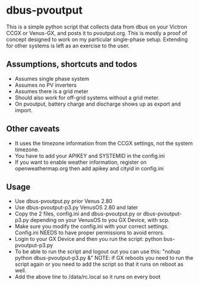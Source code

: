 # dbus-pvoutput

This is a simple python script that collects data from dbus on your Victron
CCGX or Venus-GX, and posts it to pvoutput.org. This is mostly a proof of 
concept designed to work on my particular single-phase setup. Extending for 
other systems is left as an exercise to the user.

## Assumptions, shortcuts and todos

* Assumes single phase system
* Assumes no PV inverters
* Assumes there is a grid meter
* Should also work for off-grid systems without a grid meter.
* On pvoutput, battery charge and discharge shows up as export and import.

## Other caveats

* It uses the timezone information from the CCGX settings, not the system
  timezone.
* You have to add your APIKEY and SYSTEMID in the config.ini
* If you want to enable weather information, register on 
  openweathermap.org then add apikey and cityid in config.ini

## Usage

* Use dbus-pvoutput.py prior Venus 2.80
* Use dbus-pvoutput-p3.py VenusOS 2.80 and later
* Copy the 2 files, config.ini and dbus-pvoutput.py or dbus-pvoutput-p3.py 
  depending on your VenusOS to you GX Device, with scp.
* Make sure you modify the config.ini with your correct settings. Config.ini NEEDS to have proper permissions to avoid errors.
* Login to your GX Device and then you run the script: python bus-pvoutput-p3.py
* To be able to run the script and logout out you can use this: "nohup python dbus-pvoutput-p3.py &"
  NOTE: if GX reboots you need to run the script again or you need to add the script so that it 
  runs on reboot as well.
* Add the above line to /data/rc.local so it runs on every boot
   
